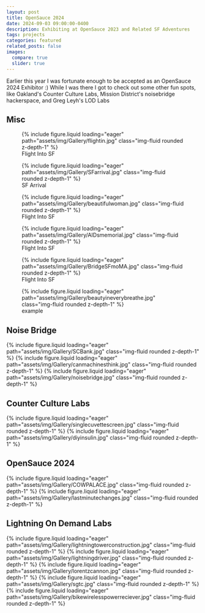 ```yaml
---
layout: post
title: OpenSauce 2024
date: 2024-09-03 09:00:00-0400
description: Exhibiting at OpenSauce 2023 and Related SF Adventures
tags: projects
categories: featured
related_posts: false
images:
  compare: true
  slider: true
---
```

Earlier this year I was fortunate enough to be accepted as an OpenSauce 2024 Exhibitor :)
While I was there I got to check out some other fun spots, like Oakland's Counter Culture Labs, Mission District's noisebridge hackerspace, and Greg Leyh's LOD Labs
        
## Misc
<swiper-container keyboard="true" navigation="true" pagination="true" pagination-clickable="true" pagination-dynamic-bullets="true" rewind="true">
  <swiper-slide>
    <figure class="figure">
      {% include figure.liquid loading="eager" path="assets/img/Gallery/flightin.jpg" class="img-fluid rounded z-depth-1" %}
    <figcaption class="figure-caption">Flight Into SF</figcaption>
    </figure>
  </swiper-slide>
  <swiper-slide>
    <figure class="figure">  
      {% include figure.liquid loading="eager" path="assets/img/Gallery/SFarrival.jpg" class="img-fluid rounded z-depth-1" %}
    <figcaption class="figure-caption">SF Arrival</figcaption>
    </figure>
  </swiper-slide>
  <swiper-slide>
    <figure class="figure">
      {% include figure.liquid loading="eager" path="assets/img/Gallery/beautifulwoman.jpg" class="img-fluid rounded z-depth-1" %}
    <figcaption class="figure-caption">Flight Into SF</figcaption>
    </figure>
  </swiper-slide>
  <swiper-slide>
    <figure class="figure">
      {% include figure.liquid loading="eager" path="assets/img/Gallery/AIDsmemorial.jpg" class="img-fluid rounded z-depth-1" %}
    <figcaption class="figure-caption">Flight Into SF</figcaption>
    </figure>
  </swiper-slide>
  <swiper-slide>
    <figure class="figure">
      {% include figure.liquid loading="eager" path="assets/img/Gallery/BridgeSFmoMA.jpg" class="img-fluid rounded z-depth-1" %}
    <figcaption class="figure-caption">Flight Into SF</figcaption>
    </figure>
  </swiper-slide>
  <swiper-slide>
    <figure class="figure">
      {% include figure.liquid loading="eager" path="assets/img/Gallery/beautyineverybreathe.jpg" class="img-fluid rounded z-depth-1" %}
    <figcaption class="figure-caption">example</figcaption>
    </figure>
  </swiper-slide>
</swiper-container>

## Noise Bridge
<swiper-container keyboard="true" navigation="true" pagination="true" pagination-clickable="true" pagination-dynamic-bullets="true" rewind="true">
  <swiper-slide>{% include figure.liquid loading="eager" path="assets/img/Gallery/SCBank.jpg" class="img-fluid rounded z-depth-1" %}</swiper-slide>
  <swiper-slide>{% include figure.liquid loading="eager" path="assets/img/Gallery/canmachinesthink.jpg" class="img-fluid rounded z-depth-1" %}</swiper-slide>
  <swiper-slide>{% include figure.liquid loading="eager" path="assets/img/Gallery/noisebridge.jpg" class="img-fluid rounded z-depth-1" %}</swiper-slide>
</swiper-container>

## Counter Culture Labs
<swiper-container keyboard="true" navigation="true" pagination="true" pagination-clickable="true" pagination-dynamic-bullets="true" rewind="true">
  <swiper-slide>{% include figure.liquid loading="eager" path="assets/img/Gallery/singlecuvettescreen.jpg" class="img-fluid rounded z-depth-1" %}</swiper-slide>
  <swiper-slide>{% include figure.liquid loading="eager" path="assets/img/Gallery/diyinsulin.jpg" class="img-fluid rounded z-depth-1" %}</swiper-slide>
</swiper-container>

## OpenSauce 2024
<swiper-container keyboard="true" navigation="true" pagination="true" pagination-clickable="true" pagination-dynamic-bullets="true" rewind="true">
  <swiper-slide>{% include figure.liquid loading="eager" path="assets/img/Gallery/COWPALACE.jpg" class="img-fluid rounded z-depth-1" %}</swiper-slide>
  <swiper-slide>{% include figure.liquid loading="eager" path="assets/img/Gallery/lastminutechanges.jpg" class="img-fluid rounded z-depth-1" %}</swiper-slide>
</swiper-container>

## Lightning On Demand Labs
<swiper-container keyboard="true" navigation="true" pagination="true" pagination-clickable="true" pagination-dynamic-bullets="true" rewind="true">
  <swiper-slide>{% include figure.liquid loading="eager" path="assets/img/Gallery/lightningtowerconstruction.jpg" class="img-fluid rounded z-depth-1" %}</swiper-slide>
  <swiper-slide>{% include figure.liquid loading="eager" path="assets/img/Gallery/lightningdriver.jpg" class="img-fluid rounded z-depth-1" %}</swiper-slide>
  <swiper-slide>{% include figure.liquid loading="eager" path="assets/img/Gallery/lorentzcannon.jpg" class="img-fluid rounded z-depth-1" %}</swiper-slide>
  <swiper-slide>{% include figure.liquid loading="eager" path="assets/img/Gallery/sgtc.jpg" class="img-fluid rounded z-depth-1" %}</swiper-slide>
  <swiper-slide>{% include figure.liquid loading="eager" path="assets/img/Gallery/bikewirelesspowerreciever.jpg" class="img-fluid rounded z-depth-1" %}</swiper-slide>
</swiper-container>
